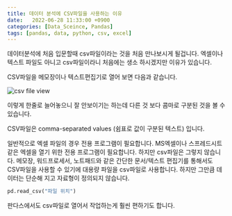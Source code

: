 ```yaml
---
title: 데이터 분석에 CSV파일을 사용하는 이유
date:   2022-06-28 11:33:00 +0900
categories: [Data_Sceince, Pandas]
tags: [pandas, data, python, csv, excel]
---
```


데이터분석에 처음 입문할때 csv파일이라는 것을 처음 만나보시게 될겁니다. 엑셀이나 텍스트 파일도 아니고 csv파일이라니 처음에는 생소 하시겠지만 이유가 있습니다.

CSV파일을 메모장이나 텍스트편집기로 열어 보면 다음과 같습니다.

![csv file view](https://user-images.githubusercontent.com/85277660/210754081-8118ed84-41d6-4814-9eea-67da060eff1e.png)


이렇게 한줄로 늘어놓으니 잘 안보이기는 하는데 다른 것 보다 콤마로 구분된 것을 볼 수 있습니다.

CSV파일은 comma-separated values (쉼표로 값이 구분된 텍스트) 입니다.

일반적으로 엑셀 파일의 경우 전용 프로그램이 필요합니다. MS엑셀이나 스프레드시트같은 엑셀을 열기 위한 전용 프로그램이 필요합니다. 하지만 csv파일은 그렇지 않습니다. 메모장, 워드프로세서, 노트패드와 같은 간단한 문서/텍스트 편집기를 통해서도 CSV파일을 사용할 수 있기에 대용량 파일을 csv파일로 사용합니다. 하지만 그만큼 데이터는 단순해 지고 자료형이 정의되지 않습니다.

```py
pd.read_csv("파일 위치")
```
판다스에서도 csv파일로 열어서 작업하는게 훨씬 편하기도 합니다.